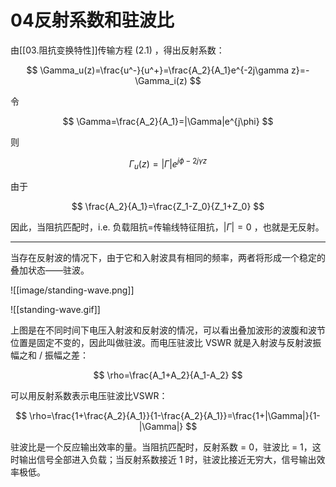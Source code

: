 # 04反射系数和驻波比

由[[03.阻抗变换特性]]传输方程 $(2.1)$ ，得出反射系数：

$$
\Gamma_u(z)=\frac{u^-}{u^+}=\frac{A_2}{A_1}e^{-2j\gamma z}=-\Gamma_i(z)
$$

令

$$
\Gamma=\frac{A_2}{A_1}=|\Gamma|e^{j\phi}
$$ 

则

$$
\Gamma_u(z)=|\Gamma|e^{j\phi-2j\gamma z}
$$

由于

$$
\frac{A_2}{A_1}=\frac{Z_1-Z_0}{Z_1+Z_0}
$$

因此，当阻抗匹配时，i.e. 负载阻抗=传输线特征阻抗，$|\Gamma|=0$ ，也就是无反射。

---

当存在反射波的情况下，由于它和入射波具有相同的频率，两者将形成一个稳定的叠加状态——驻波。

![[image/standing-wave.png]]

![[standing-wave.gif]]

上图是在不同时间下电压入射波和反射波的情况，可以看出叠加波形的波腹和波节位置是固定不变的，因此叫做驻波。而电压驻波比 VSWR 就是入射波与反射波振幅之和 / 振幅之差：

$$
\rho=\frac{A_1+A_2}{A_1-A_2}
$$

可以用反射系数表示电压驻波比VSWR：

$$
\rho=\frac{1+\frac{A_2}{A_1}}{1-\frac{A_2}{A_1}}=\frac{1+|\Gamma|}{1-|\Gamma|}
$$

驻波比是一个反应输出效率的量。当阻抗匹配时，反射系数 = 0，驻波比 = 1，这时输出信号全部进入负载；当反射系数接近 1 时，驻波比接近无穷大，信号输出效率极低。